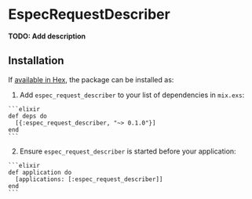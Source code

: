 # EspecRequestDescriber

**TODO: Add description**

## Installation

If [available in Hex](https://hex.pm/docs/publish), the package can be installed as:

  1. Add `espec_request_describer` to your list of dependencies in `mix.exs`:

    ```elixir
    def deps do
      [{:espec_request_describer, "~> 0.1.0"}]
    end
    ```

  2. Ensure `espec_request_describer` is started before your application:

    ```elixir
    def application do
      [applications: [:espec_request_describer]]
    end
    ```

